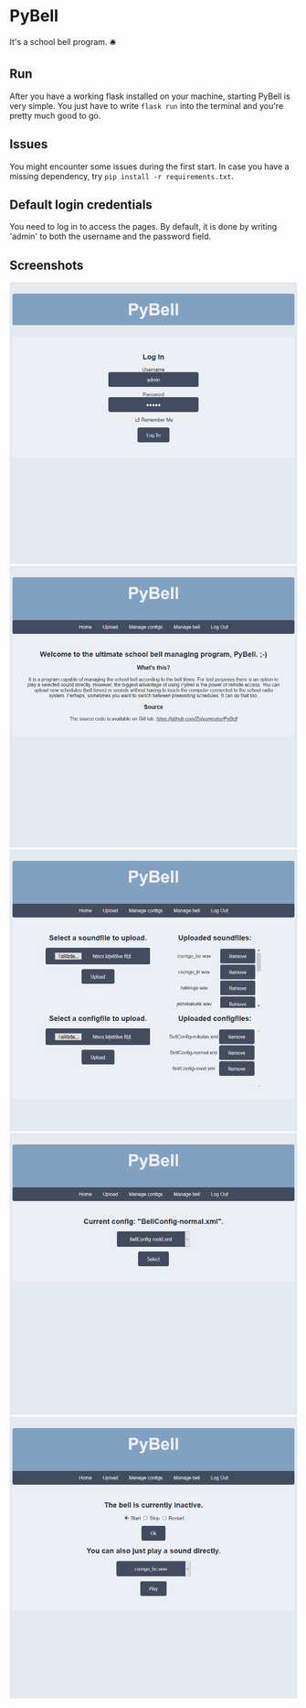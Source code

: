 # PyBell
It's a school bell program. 🛎

## Run
After you have a working flask installed on your machine, starting PyBell is very simple.
You just have to write `flask run` into the terminal and you're pretty much good to go.

## Issues
You might encounter some issues during the first start.
In case you have a missing dependency, try `pip install -r requirements.txt`.

## Default login credentials
You need to log in to access the pages.
By default, it is done by writing 'admin' to both the username and the password field.

## Screenshots
![screenshot1](screenshot1.png)
![screenshot2](screenshot2.png)
![screenshot3](screenshot3.png)
![screenshot4](screenshot4.png)
![screenshot5](screenshot5.png)
